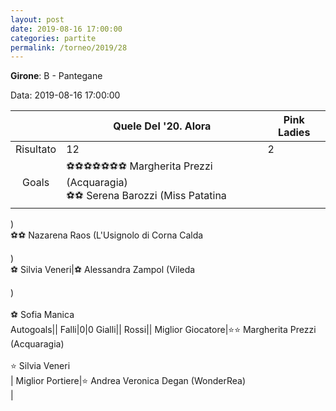 ```yaml
---
layout: post
date: 2019-08-16 17:00:00
categories: partite
permalink: /torneo/2019/28
---
```

**Girone**: B - Pantegane

Data: 2019-08-16 17:00:00

| | Quele Del '20. Alora | Pink Ladies |
|:-----:|-----|-----|
Risultato|12|2
Goals|⚽⚽⚽⚽⚽⚽⚽ Margherita Prezzi (Acquaragia)<br/>⚽⚽ Serena Barozzi (Miss Patatina
)<br/>⚽⚽ Nazarena Raos (L'Usignolo di Corna Calda
)<br/>⚽ Silvia Veneri|⚽ Alessandra Zampol (Vileda
)<br/><br/>⚽ Sofia Manica<br/>
Autogoals||
Falli|0|0
Gialli||
Rossi||
Miglior Giocatore|⭐⭐ Margherita Prezzi (Acquaragia)<br/><br/>⭐ Silvia Veneri<br/>|
Miglior Portiere|⭐ Andrea Veronica Degan (WonderRea)<br/>|